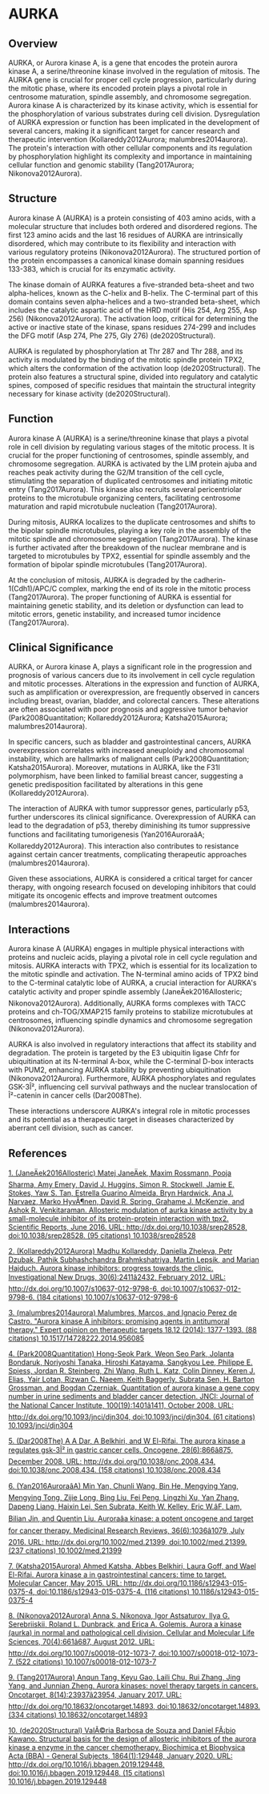 # AURKA

## Overview
AURKA, or Aurora kinase A, is a gene that encodes the protein aurora kinase A, a serine/threonine kinase involved in the regulation of mitosis. The AURKA gene is crucial for proper cell cycle progression, particularly during the mitotic phase, where its encoded protein plays a pivotal role in centrosome maturation, spindle assembly, and chromosome segregation. Aurora kinase A is characterized by its kinase activity, which is essential for the phosphorylation of various substrates during cell division. Dysregulation of AURKA expression or function has been implicated in the development of several cancers, making it a significant target for cancer research and therapeutic intervention (Kollareddy2012Aurora; malumbres2014aurora). The protein's interaction with other cellular components and its regulation by phosphorylation highlight its complexity and importance in maintaining cellular function and genomic stability (Tang2017Aurora; Nikonova2012Aurora).

## Structure
Aurora kinase A (AURKA) is a protein consisting of 403 amino acids, with a molecular structure that includes both ordered and disordered regions. The first 123 amino acids and the last 16 residues of AURKA are intrinsically disordered, which may contribute to its flexibility and interaction with various regulatory proteins (Nikonova2012Aurora). The structured portion of the protein encompasses a canonical kinase domain spanning residues 133-383, which is crucial for its enzymatic activity.

The kinase domain of AURKA features a five-stranded beta-sheet and two alpha-helices, known as the C-helix and B-helix. The C-terminal part of this domain contains seven alpha-helices and a two-stranded beta-sheet, which includes the catalytic aspartic acid of the HRD motif (His 254, Arg 255, Asp 256) (Nikonova2012Aurora). The activation loop, critical for determining the active or inactive state of the kinase, spans residues 274-299 and includes the DFG motif (Asp 274, Phe 275, Gly 276) (de2020Structural).

AURKA is regulated by phosphorylation at Thr 287 and Thr 288, and its activity is modulated by the binding of the mitotic spindle protein TPX2, which alters the conformation of the activation loop (de2020Structural). The protein also features a structural spine, divided into regulatory and catalytic spines, composed of specific residues that maintain the structural integrity necessary for kinase activity (de2020Structural).

## Function
Aurora kinase A (AURKA) is a serine/threonine kinase that plays a pivotal role in cell division by regulating various stages of the mitotic process. It is crucial for the proper functioning of centrosomes, spindle assembly, and chromosome segregation. AURKA is activated by the LIM protein ajuba and reaches peak activity during the G2/M transition of the cell cycle, stimulating the separation of duplicated centrosomes and initiating mitotic entry (Tang2017Aurora). This kinase also recruits several pericentriolar proteins to the microtubule organizing centers, facilitating centrosome maturation and rapid microtubule nucleation (Tang2017Aurora).

During mitosis, AURKA localizes to the duplicate centrosomes and shifts to the bipolar spindle microtubules, playing a key role in the assembly of the mitotic spindle and chromosome segregation (Tang2017Aurora). The kinase is further activated after the breakdown of the nuclear membrane and is targeted to microtubules by TPX2, essential for spindle assembly and the formation of bipolar spindle microtubules (Tang2017Aurora).

At the conclusion of mitosis, AURKA is degraded by the cadherin-1(Cdh1)/APC/C complex, marking the end of its role in the mitotic process (Tang2017Aurora). The proper functioning of AURKA is essential for maintaining genetic stability, and its deletion or dysfunction can lead to mitotic errors, genetic instability, and increased tumor incidence (Tang2017Aurora).

## Clinical Significance
AURKA, or Aurora kinase A, plays a significant role in the progression and prognosis of various cancers due to its involvement in cell cycle regulation and mitotic processes. Alterations in the expression and function of AURKA, such as amplification or overexpression, are frequently observed in cancers including breast, ovarian, bladder, and colorectal cancers. These alterations are often associated with poor prognosis and aggressive tumor behavior (Park2008Quantitation; Kollareddy2012Aurora; Katsha2015Aurora; malumbres2014aurora).

In specific cancers, such as bladder and gastrointestinal cancers, AURKA overexpression correlates with increased aneuploidy and chromosomal instability, which are hallmarks of malignant cells (Park2008Quantitation; Katsha2015Aurora). Moreover, mutations in AURKA, like the F31I polymorphism, have been linked to familial breast cancer, suggesting a genetic predisposition facilitated by alterations in this gene (Kollareddy2012Aurora).

The interaction of AURKA with tumor suppressor genes, particularly p53, further underscores its clinical significance. Overexpression of AURKA can lead to the degradation of p53, thereby diminishing its tumor suppressive functions and facilitating tumorigenesis (Yan2016AuroraâA; Kollareddy2012Aurora). This interaction also contributes to resistance against certain cancer treatments, complicating therapeutic approaches (malumbres2014aurora).

Given these associations, AURKA is considered a critical target for cancer therapy, with ongoing research focused on developing inhibitors that could mitigate its oncogenic effects and improve treatment outcomes (malumbres2014aurora).

## Interactions
Aurora kinase A (AURKA) engages in multiple physical interactions with proteins and nucleic acids, playing a pivotal role in cell cycle regulation and mitosis. AURKA interacts with TPX2, which is essential for its localization to the mitotic spindle and activation. The N-terminal amino acids of TPX2 bind to the C-terminal catalytic lobe of AURKA, a crucial interaction for AURKA's catalytic activity and proper spindle assembly (JaneÄek2016Allosteric; Nikonova2012Aurora). Additionally, AURKA forms complexes with TACC proteins and ch-TOG/XMAP215 family proteins to stabilize microtubules at centrosomes, influencing spindle dynamics and chromosome segregation (Nikonova2012Aurora).

AURKA is also involved in regulatory interactions that affect its stability and degradation. The protein is targeted by the E3 ubiquitin ligase Chfr for ubiquitination at its N-terminal A-box, while the C-terminal D-box interacts with PUM2, enhancing AURKA stability by preventing ubiquitination (Nikonova2012Aurora). Furthermore, AURKA phosphorylates and regulates GSK-3Î², influencing cell survival pathways and the nuclear translocation of Î²-catenin in cancer cells (Dar2008The).

These interactions underscore AURKA's integral role in mitotic processes and its potential as a therapeutic target in diseases characterized by aberrant cell division, such as cancer.


## References


[1. (JaneÄek2016Allosteric) Matej JaneÄek, Maxim Rossmann, Pooja Sharma, Amy Emery, David J. Huggins, Simon R. Stockwell, Jamie E. Stokes, Yaw S. Tan, Estrella Guarino Almeida, Bryn Hardwick, Ana J. Narvaez, Marko HyvÃ¶nen, David R. Spring, Grahame J. McKenzie, and Ashok R. Venkitaraman. Allosteric modulation of aurka kinase activity by a small-molecule inhibitor of its protein-protein interaction with tpx2. Scientific Reports, June 2016. URL: http://dx.doi.org/10.1038/srep28528, doi:10.1038/srep28528. (95 citations) 10.1038/srep28528](https://doi.org/10.1038/srep28528)

[2. (Kollareddy2012Aurora) Madhu Kollareddy, Daniella Zheleva, Petr Dzubak, Pathik Subhashchandra Brahmkshatriya, Martin Lepsik, and Marian Hajduch. Aurora kinase inhibitors: progress towards the clinic. Investigational New Drugs, 30(6):2411â2432, February 2012. URL: http://dx.doi.org/10.1007/s10637-012-9798-6, doi:10.1007/s10637-012-9798-6. (184 citations) 10.1007/s10637-012-9798-6](https://doi.org/10.1007/s10637-012-9798-6)

[3. (malumbres2014aurora) Malumbres, Marcos, and Ignacio Perez de Castro. "Aurora kinase A inhibitors: promising agents in antitumoral therapy." Expert opinion on therapeutic targets 18.12 (2014): 1377-1393. (88 citations) 10.1517/14728222.2014.956085](https://doi.org/10.1517/14728222.2014.956085)

[4. (Park2008Quantitation) Hong-Seok Park, Weon Seo Park, Jolanta Bondaruk, Noriyoshi Tanaka, Hiroshi Katayama, Sangkyou Lee, Philippe E. Spiess, Jordan R. Steinberg, Zhi Wang, Ruth L. Katz, Colin Dinney, Keren J. Elias, Yair Lotan, Rizwan C. Naeem, Keith Baggerly, Subrata Sen, H. Barton Grossman, and Bogdan Czerniak. Quantitation of aurora kinase a gene copy number in urine sediments and bladder cancer detection. JNCI: Journal of the National Cancer Institute, 100(19):1401â1411, October 2008. URL: http://dx.doi.org/10.1093/jnci/djn304, doi:10.1093/jnci/djn304. (61 citations) 10.1093/jnci/djn304](https://doi.org/10.1093/jnci/djn304)

[5. (Dar2008The) A A Dar, A Belkhiri, and W El-Rifai. The aurora kinase a regulates gsk-3Î² in gastric cancer cells. Oncogene, 28(6):866â875, December 2008. URL: http://dx.doi.org/10.1038/onc.2008.434, doi:10.1038/onc.2008.434. (158 citations) 10.1038/onc.2008.434](https://doi.org/10.1038/onc.2008.434)

[6. (Yan2016AuroraâA) Min Yan, Chunli Wang, Bin He, Mengying Yang, Mengying Tong, Zijie Long, Bing Liu, Fei Peng, Lingzhi Xu, Yan Zhang, Dapeng Liang, Haixin Lei, Sen Subrata, Keith W. Kelley, Eric W.âF. Lam, Bilian Jin, and Quentin Liu. Auroraâa kinase: a potent oncogene and target for cancer therapy. Medicinal Research Reviews, 36(6):1036â1079, July 2016. URL: http://dx.doi.org/10.1002/med.21399, doi:10.1002/med.21399. (237 citations) 10.1002/med.21399](https://doi.org/10.1002/med.21399)

[7. (Katsha2015Aurora) Ahmed Katsha, Abbes Belkhiri, Laura Goff, and Wael El-Rifai. Aurora kinase a in gastrointestinal cancers: time to target. Molecular Cancer, May 2015. URL: http://dx.doi.org/10.1186/s12943-015-0375-4, doi:10.1186/s12943-015-0375-4. (116 citations) 10.1186/s12943-015-0375-4](https://doi.org/10.1186/s12943-015-0375-4)

[8. (Nikonova2012Aurora) Anna S. Nikonova, Igor Astsaturov, Ilya G. Serebriiskii, Roland L. Dunbrack, and Erica A. Golemis. Aurora a kinase (aurka) in normal and pathological cell division. Cellular and Molecular Life Sciences, 70(4):661â687, August 2012. URL: http://dx.doi.org/10.1007/s00018-012-1073-7, doi:10.1007/s00018-012-1073-7. (522 citations) 10.1007/s00018-012-1073-7](https://doi.org/10.1007/s00018-012-1073-7)

[9. (Tang2017Aurora) Anqun Tang, Keyu Gao, Laili Chu, Rui Zhang, Jing Yang, and Junnian Zheng. Aurora kinases: novel therapy targets in cancers. Oncotarget, 8(14):23937â23954, January 2017. URL: http://dx.doi.org/10.18632/oncotarget.14893, doi:10.18632/oncotarget.14893. (334 citations) 10.18632/oncotarget.14893](https://doi.org/10.18632/oncotarget.14893)

[10. (de2020Structural) ValÃ©ria Barbosa de Souza and Daniel FÃ¡bio Kawano. Structural basis for the design of allosteric inhibitors of the aurora kinase a enzyme in the cancer chemotherapy. Biochimica et Biophysica Acta (BBA) - General Subjects, 1864(1):129448, January 2020. URL: http://dx.doi.org/10.1016/j.bbagen.2019.129448, doi:10.1016/j.bbagen.2019.129448. (15 citations) 10.1016/j.bbagen.2019.129448](https://doi.org/10.1016/j.bbagen.2019.129448)